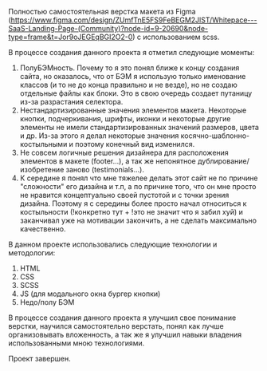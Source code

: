 Полностью самостоятельная верстка макета из Figma (https://www.figma.com/design/ZUmfTnE5FS9FeBEGM2JlST/Whitepace---SaaS-Landing-Page-(Community)?node-id=9-20690&node-type=frame&t=Jor9oJEGEqBGI2O2-0) с использованием scss.

В процессе создания данного проекта я отметил следующие моменты:
1) ПолуБЭМность. Почему то я это понял ближе к концу создания сайта, но оказалось, что от БЭМ я использую только именование классов (и то не до конца правильно и не везде), но не создаю отдельные файлы как блоки. Это в свою очередь создает путаницу из-за разрастания селектора.
2) Нестандартизированные значения элементов макета. Некоторые кнопки, подчеркивания, шрифты, иконки и некоторые другие элементы не имели стандартизированных значений размеров, цвета и др. Из-за этого я делал некоторые значения косячно-шаблонно-костыльными и поэтому конечный вид изменился.
3) Не совсем логичные решения дизайнера для расположения элементов в макете (footer...), а так же непонятное дублирование/изобретение заново (testimonials...).
4) К середине я понял что мне тяжелее делать этот сайт не по причине "сложности" его дизайна и т.п, а по причине того, что он мне просто не нравится концептуально своей пустотой и с точки зрения дизайна. Поэтому я с середины более просто начал относиться к костыльности (!конкретно тут + !это не значит что я забил хуй) и заканчивал уже на мотивации закончить, а не сделать максимально качественно.

В данном проекте использовались следующие технологии и методологии:

1) HTML
2) CSS
3) SCSS
4) JS (для модального окна бургер кнопки)
5) Недо/полу БЭМ

В процессе создания данного проекта я улучшил свое понимание верстки, научился самостоятельно верстать, понял как лучше организовывать вложенность, а так же я улучшил навыки владения использованными мною технологиями.

Проект завершен.
